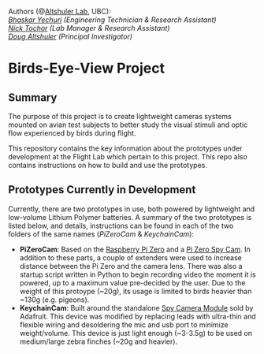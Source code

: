 Authors (@[Altshuler Lab](https://altshuler.zoology.ubc.ca/), UBC):   
_[Bhaskar Yechuri](mailto:bhaskar.yechuri@gmail.com)  (Engineering Technician & Research Assistant)    
[Nick Tochor](mailto:flighttech@zoology.ubc.ca)       (Lab Manager & Research Assistant)   
[Doug Altshuler](mailto:doug@zoology.ubc.ca)          (Principal Investigator)_

# Birds-Eye-View Project

## Summary
The purpose of this project is to create lightweight cameras systems mounted on avian test subjects to better study the visual stimuli and optic flow experienced by birds during flight.

This repository contains the key information about the prototypes under development at the Flight Lab which pertain to this project. This repo also contains instructions on how to build and use the prototypes.

## Prototypes Currently in Development
Currently, there are two prototypes in use, both powered by lightweight and low-volume Lithium Polymer batteries. A summary of the two prototypes is listed below, and details, instructions can be found in each of the two folders of the same names (_PiZeroCam_ & _KeychainCam_):

* **PiZeroCam**: Based on the [Raspberry Pi Zero](https://www.raspberrypi.org/products/raspberry-pi-zero/) and a [Pi Zero Spy Cam](https://www.adafruit.com/product/3508). In addition to these parts, a couple of extenders were used to increase distance between the Pi Zero and the camera lens. There was also a startup script written in Python to begin recording video the moment it is powered, up to a maximum value pre-decided by the user. Due to the weight of this protoype (~20g), its usage is limited to birds heavier than ~130g (e.g. pigeons).
* **KeychainCam**: Built around the standalone [Spy Camera Module](https://www.adafruit.com/product/3202) sold by Adafruit. This device was modified by replacing leads with ultra-thin and flexible wiring and desoldering the mic and usb port to minimize weight/volume. This device is just light enough (~3-3.5g) to be used on medium/large zebra finches (~20g and heavier).
